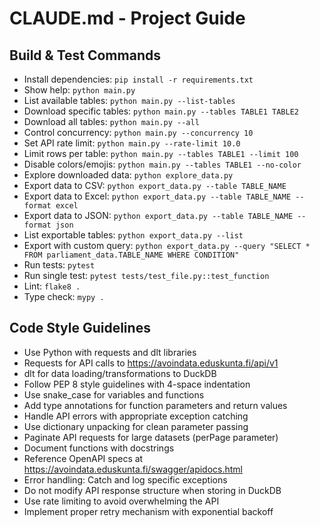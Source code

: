 # CLAUDE.md - Project Guide

## Build & Test Commands
- Install dependencies: `pip install -r requirements.txt`
- Show help: `python main.py`
- List available tables: `python main.py --list-tables`
- Download specific tables: `python main.py --tables TABLE1 TABLE2`
- Download all tables: `python main.py --all`
- Control concurrency: `python main.py --concurrency 10`
- Set API rate limit: `python main.py --rate-limit 10.0`
- Limit rows per table: `python main.py --tables TABLE1 --limit 100`
- Disable colors/emojis: `python main.py --tables TABLE1 --no-color`
- Explore downloaded data: `python explore_data.py`
- Export data to CSV: `python export_data.py --table TABLE_NAME`
- Export data to Excel: `python export_data.py --table TABLE_NAME --format excel`
- Export data to JSON: `python export_data.py --table TABLE_NAME --format json`
- List exportable tables: `python export_data.py --list`
- Export with custom query: `python export_data.py --query "SELECT * FROM parliament_data.TABLE_NAME WHERE CONDITION"`
- Run tests: `pytest`
- Run single test: `pytest tests/test_file.py::test_function`
- Lint: `flake8 .`
- Type check: `mypy .`

## Code Style Guidelines
- Use Python with requests and dlt libraries
- Requests for API calls to https://avoindata.eduskunta.fi/api/v1
- dlt for data loading/transformations to DuckDB
- Follow PEP 8 style guidelines with 4-space indentation
- Use snake_case for variables and functions
- Add type annotations for function parameters and return values
- Handle API errors with appropriate exception catching
- Use dictionary unpacking for clean parameter passing
- Paginate API requests for large datasets (perPage parameter)
- Document functions with docstrings
- Reference OpenAPI specs at https://avoindata.eduskunta.fi/swagger/apidocs.html
- Error handling: Catch and log specific exceptions
- Do not modify API response structure when storing in DuckDB
- Use rate limiting to avoid overwhelming the API
- Implement proper retry mechanism with exponential backoff